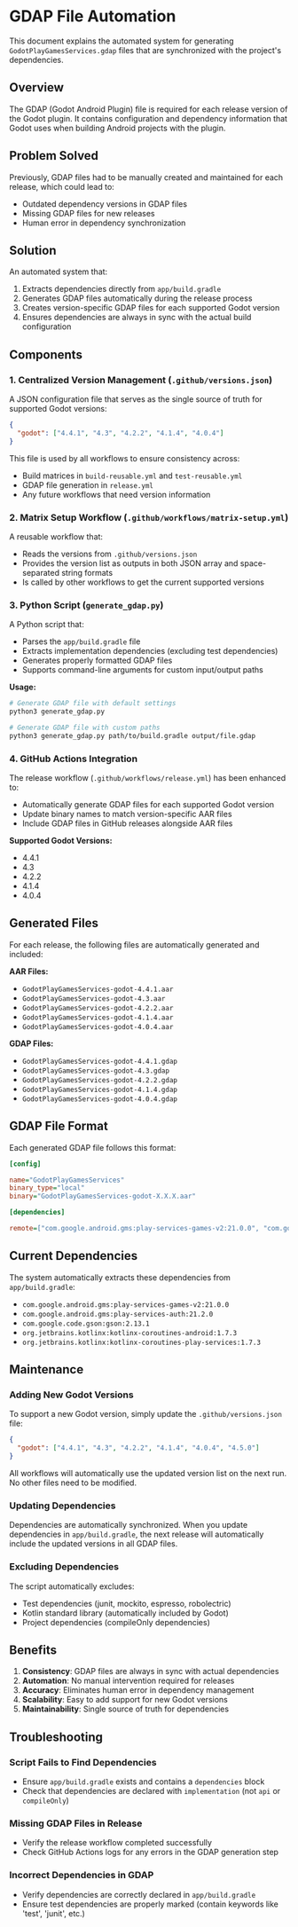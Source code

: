 # GDAP File Automation

This document explains the automated system for generating `GodotPlayGamesServices.gdap` files that are synchronized with the project's dependencies.

## Overview

The GDAP (Godot Android Plugin) file is required for each release version of the Godot plugin. It contains configuration and dependency information that Godot uses when building Android projects with the plugin.

## Problem Solved

Previously, GDAP files had to be manually created and maintained for each release, which could lead to:
- Outdated dependency versions in GDAP files
- Missing GDAP files for new releases
- Human error in dependency synchronization

## Solution

An automated system that:
1. Extracts dependencies directly from `app/build.gradle`
2. Generates GDAP files automatically during the release process
3. Creates version-specific GDAP files for each supported Godot version
4. Ensures dependencies are always in sync with the actual build configuration

## Components

### 1. Centralized Version Management (`.github/versions.json`)

A JSON configuration file that serves as the single source of truth for supported Godot versions:

```json
{
  "godot": ["4.4.1", "4.3", "4.2.2", "4.1.4", "4.0.4"]
}
```

This file is used by all workflows to ensure consistency across:
- Build matrices in `build-reusable.yml` and `test-reusable.yml`
- GDAP file generation in `release.yml`
- Any future workflows that need version information

### 2. Matrix Setup Workflow (`.github/workflows/matrix-setup.yml`)

A reusable workflow that:
- Reads the versions from `.github/versions.json`
- Provides the version list as outputs in both JSON array and space-separated string formats
- Is called by other workflows to get the current supported versions

### 3. Python Script (`generate_gdap.py`)

A Python script that:
- Parses the `app/build.gradle` file
- Extracts implementation dependencies (excluding test dependencies)
- Generates properly formatted GDAP files
- Supports command-line arguments for custom input/output paths

**Usage:**
```bash
# Generate GDAP file with default settings
python3 generate_gdap.py

# Generate GDAP file with custom paths
python3 generate_gdap.py path/to/build.gradle output/file.gdap
```

### 4. GitHub Actions Integration

The release workflow (`.github/workflows/release.yml`) has been enhanced to:
- Automatically generate GDAP files for each supported Godot version
- Update binary names to match version-specific AAR files
- Include GDAP files in GitHub releases alongside AAR files

**Supported Godot Versions:**
- 4.4.1
- 4.3
- 4.2.2
- 4.1.4
- 4.0.4

## Generated Files

For each release, the following files are automatically generated and included:

**AAR Files:**
- `GodotPlayGamesServices-godot-4.4.1.aar`
- `GodotPlayGamesServices-godot-4.3.aar`
- `GodotPlayGamesServices-godot-4.2.2.aar`
- `GodotPlayGamesServices-godot-4.1.4.aar`
- `GodotPlayGamesServices-godot-4.0.4.aar`

**GDAP Files:**
- `GodotPlayGamesServices-godot-4.4.1.gdap`
- `GodotPlayGamesServices-godot-4.3.gdap`
- `GodotPlayGamesServices-godot-4.2.2.gdap`
- `GodotPlayGamesServices-godot-4.1.4.gdap`
- `GodotPlayGamesServices-godot-4.0.4.gdap`

## GDAP File Format

Each generated GDAP file follows this format:

```ini
[config]

name="GodotPlayGamesServices"
binary_type="local"
binary="GodotPlayGamesServices-godot-X.X.X.aar"

[dependencies]

remote=["com.google.android.gms:play-services-games-v2:21.0.0", "com.google.android.gms:play-services-auth:21.2.0", "com.google.code.gson:gson:2.13.1", "org.jetbrains.kotlinx:kotlinx-coroutines-android:1.7.3", "org.jetbrains.kotlinx:kotlinx-coroutines-play-services:1.7.3"]
```

## Current Dependencies

The system automatically extracts these dependencies from `app/build.gradle`:

- `com.google.android.gms:play-services-games-v2:21.0.0`
- `com.google.android.gms:play-services-auth:21.2.0`
- `com.google.code.gson:gson:2.13.1`
- `org.jetbrains.kotlinx:kotlinx-coroutines-android:1.7.3`
- `org.jetbrains.kotlinx:kotlinx-coroutines-play-services:1.7.3`

## Maintenance

### Adding New Godot Versions

To support a new Godot version, simply update the `.github/versions.json` file:

```json
{
  "godot": ["4.4.1", "4.3", "4.2.2", "4.1.4", "4.0.4", "4.5.0"]
}
```

All workflows will automatically use the updated version list on the next run. No other files need to be modified.

### Updating Dependencies

Dependencies are automatically synchronized. When you update dependencies in `app/build.gradle`, the next release will automatically include the updated versions in all GDAP files.

### Excluding Dependencies

The script automatically excludes:
- Test dependencies (junit, mockito, espresso, robolectric)
- Kotlin standard library (automatically included by Godot)
- Project dependencies (compileOnly dependencies)

## Benefits

1. **Consistency**: GDAP files are always in sync with actual dependencies
2. **Automation**: No manual intervention required for releases
3. **Accuracy**: Eliminates human error in dependency management
4. **Scalability**: Easy to add support for new Godot versions
5. **Maintainability**: Single source of truth for dependencies

## Troubleshooting

### Script Fails to Find Dependencies

- Ensure `app/build.gradle` exists and contains a `dependencies` block
- Check that dependencies are declared with `implementation` (not `api` or `compileOnly`)

### Missing GDAP Files in Release

- Verify the release workflow completed successfully
- Check GitHub Actions logs for any errors in the GDAP generation step

### Incorrect Dependencies in GDAP

- Verify dependencies are correctly declared in `app/build.gradle`
- Ensure test dependencies are properly marked (contain keywords like 'test', 'junit', etc.)

